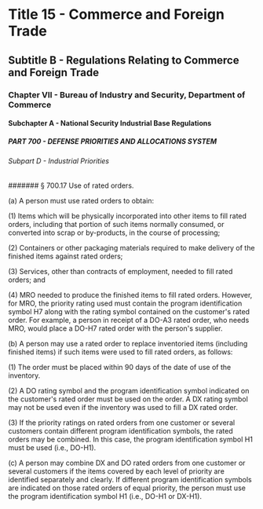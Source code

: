 
# Title 15 - Commerce and Foreign Trade
## Subtitle B - Regulations Relating to Commerce and Foreign Trade
### Chapter VII - Bureau of Industry and Security, Department of Commerce
#### Subchapter A - National Security Industrial Base Regulations
##### PART 700 - DEFENSE PRIORITIES AND ALLOCATIONS SYSTEM
###### Subpart D - Industrial Priorities
####### § 700.17 Use of rated orders.

(a) A person must use rated orders to obtain:

(1) Items which will be physically incorporated into other items to fill rated orders, including that portion of such items normally consumed, or converted into scrap or by-products, in the course of processing;

(2) Containers or other packaging materials required to make delivery of the finished items against rated orders;

(3) Services, other than contracts of employment, needed to fill rated orders; and

(4) MRO needed to produce the finished items to fill rated orders. However, for MRO, the priority rating used must contain the program identification symbol H7 along with the rating symbol contained on the customer's rated order. For example, a person in receipt of a DO-A3 rated order, who needs MRO, would place a DO-H7 rated order with the person's supplier.

(b) A person may use a rated order to replace inventoried items (including finished items) if such items were used to fill rated orders, as follows:

(1) The order must be placed within 90 days of the date of use of the inventory.

(2) A DO rating symbol and the program identification symbol indicated on the customer's rated order must be used on the order. A DX rating symbol may not be used even if the inventory was used to fill a DX rated order.

(3) If the priority ratings on rated orders from one customer or several customers contain different program identification symbols, the rated orders may be combined. In this case, the program identification symbol H1 must be used (i.e., DO-H1).

(c) A person may combine DX and DO rated orders from one customer or several customers if the items covered by each level of priority are identified separately and clearly. If different program identification symbols are indicated on those rated orders of equal priority, the person must use the program identification symbol H1 (i.e., DO-H1 or DX-H1).
